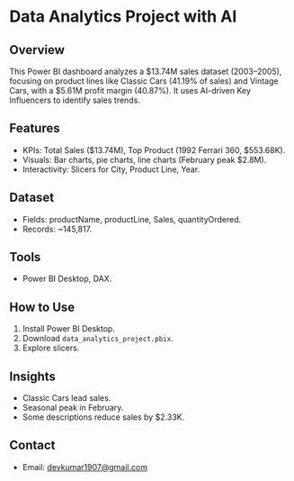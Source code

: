 # Data Analytics Project with AI

## Overview
This Power BI dashboard analyzes a $13.74M sales dataset (2003–2005), focusing on product lines like Classic Cars (41.19% of sales) and Vintage Cars, with a $5.61M profit margin (40.87%). It uses AI-driven Key Influencers to identify sales trends.

## Features
- KPIs: Total Sales ($13.74M), Top Product (1992 Ferrari 360, $553.68K).
- Visuals: Bar charts, pie charts, line charts (February peak $2.8M).
- Interactivity: Slicers for City, Product Line, Year.

## Dataset
- Fields: productName, productLine, Sales, quantityOrdered.
- Records: ~145,817.

## Tools
- Power BI Desktop, DAX.

## How to Use
1. Install Power BI Desktop.
2. Download `data_analytics_project.pbix`.
3. Explore slicers.

## Insights
- Classic Cars lead sales.
- Seasonal peak in February.
- Some descriptions reduce sales by $2.33K.

## Contact
- Email: devkumar1907@gmail.com
